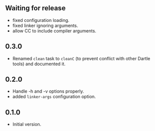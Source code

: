 ## Waiting for release

- fixed configuration loading.
- fixed linker ignoring arguments.
- allow CC to include compiler arguments.

## 0.3.0

- Renamed `clean` task to `cleanC` (to prevent conflict with other Dartle tools) and documented it.

## 0.2.0

- Handle -h and -v options properly.
- added `linker-args` configuration option.

## 0.1.0

- Initial version.
